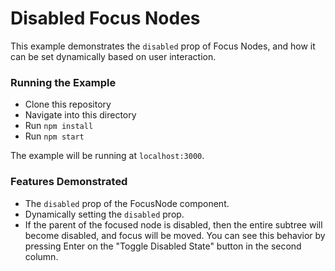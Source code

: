 # Disabled Focus Nodes

This example demonstrates the `disabled` prop of Focus Nodes, and how it can be set dynamically
based on user interaction.

### Running the Example

- Clone this repository
- Navigate into this directory
- Run `npm install`
- Run `npm start`

The example will be running at `localhost:3000`.

### Features Demonstrated

- The `disabled` prop of the FocusNode component.
- Dynamically setting the `disabled` prop.
- If the parent of the focused node is disabled, then the entire subtree will
  become disabled, and focus will be moved. You can see this behavior by
  pressing Enter on the "Toggle Disabled State" button in the second column.
